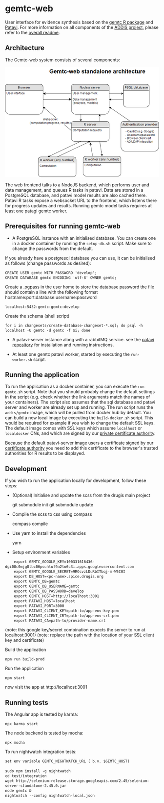 gemtc-web
=========

User interface for evidence synthesis based on the [gemtc R package](https://github.com/gertvv/gemtc) and [Patavi](https://github.com/drugis/patavi). For more information on all components of the [ADDIS project](https://github.com/drugis/addis-core), please refer to the [overall readme](https://github.com/drugis/addis-core/blob/master/OVERALL-README.md).

Architecture
------------

The Gemtc-web system consists of several components:

![Overview of the gemtc-web architecture](public/img/gemtc-standalone-architecture.png)

The web frontend talks to a NodeJS backend, which performs user and data management, and queues R tasks in patavi. Data are stored in a PostgreSQL database, and patavi model results are also cached there. Patavi R tasks expose a websocket URL to the frontend, which listens there for progress updates and results. Running gemtc model tasks requires at least one patagi gemtc worker.

Prerequisites for running gemtc-web
-----------------------------------

- A PostgreSQL instance with an initialised database. You can create one in a docker container by running the `setup-db.sh` script. Make sure to change the passwords from the default. 

If you already have a postgresql database you can use, it can be initialised as follows (change passwords as desired):

    CREATE USER gemtc WITH PASSWORD 'develop';
    CREATE DATABASE gemtc ENCODING 'utf-8' OWNER gemtc;

Create a .pgpass in the user home to store the database password
the file should contain a line with the following format hostname:port:database:username:password

    localhost:5432:gemtc:gemtc:develop

Create the schema (shell script)

    for i in changesets/create-database-changeset-*.sql; do psql -h localhost -U gemtc -d gemtc -f $i; done

- A patavi-server instance along with a rabbitMQ service. see the [patavi repository](https://github.com/drugis/patavi) for installation and running instructions.

- At least one gemtc patavi worker, started by executing the `run-worker.sh` script.

Running the application
-----------------------

To run the application as a docker container, you can execute the `run-gemtc.sh` script. Note that you should probably change the default settings in the script (e.g. check whether the link arguments match the names of your containers). The script also assumes that the sql database and patavi server and worker are already set up and running. The run script runs the `addis/gemtc` image, which will be pulled from docker hub by default. You can build a new local image by executing the `build-docker.sh` script. This would be required for example if you wish to change the default SSL keys. The default image comes with SSL keys which assume `localhost` or `localdocker` CNs, and which are signed by our [private certificate authority](https://drugis.org/files/ca-crt.pem).

Because the default patavi-server image users a certificate signed by our [certificate authority](https://drugis.org/files/ca-crt.pem) you need to add this certificate to the browser's trusted authorities for R results to be displayed.

Development
-----------

If you wish to run the application locally for development, follow these steps:

- (Optional) Initialise and update the scss from the drugis main project

    git submodule init
    git submodule update

- Compile the scss to css using compass

    compass compile

- Use yarn to install the dependencies

    yarn

- Setup environment variables

```
    export GEMTC_GOOGLE_KEY=100331616436-dgi00c0mjg8tbc06psuhluf9a2lo6c3i.apps.googleusercontent.com
    export GEMTC_GOOGLE_SECRET=9ROcvzLDuRbITbqj-m-W5C0I
    export DB_HOST=<pc-name>.spice.drugis.org
    export GEMTC_DB=gemtc
    export GEMTC_DB_USERNAME=gemtc
    export GEMTC_DB_PASSWORD=develop
    export GEMTC_HOST=http://localhost:3001
    export PATAVI_HOST=localhost
    export PATAVI_PORT=3000
    export PATAVI_CLIENT_KEY=path-to/app-env-key.pem
    export PATAVI_CLIENT_CRT=path-to/app-env-crt.pem
    export PATAVI_CA=path-to/provider-name.crt
```

(note: this google key/secret combination expects the server to run at localhost:3001)
(note: replace the path with the location of your SSL client key and certificate)

Build the application

    npm run build-prod

Run the application

    npm start

now visit the app at http://localhost:3001

Running tests
-------------
The Angular app is tested by karma:

    npx karma start

The node backend is tested by mocha:

    npx mocha

To run nightwatch integration tests:

    set env variable GEMTC_NIGHTWATCH_URL ( b.v. $GEMTC_HOST)

    sudo npm install -g nightwatch
    cd test/integration
    wget http://selenium-release.storage.googleapis.com/2.45/selenium-server-standalone-2.45.0.jar
    node gemtc &
    nightwatch --config nightwatch-local.json
